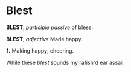 # Blest

**BLEST**, _participle passive_ of bless.

**BLEST**, _adjective_ Made happy.

**1.** Making happy; cheering.

While these _blest_ sounds my rafish'd ear assail.